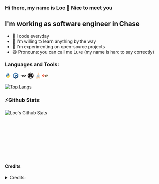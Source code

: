 ### Hi there, my name is Loc 👋 Nice to meet you

<!--
**shenlong2010/shenlong2010** is a ✨ _special_ ✨ repository because its `README.md` (this file) appears on your GitHub profile.
-->

## I'm working as software engineer in Chase

- 🔭 I code everyday
- 🌱 I'm willing to learn anything by the way
- 👯 I'm experimenting on open-source projects
- 😄 Pronouns: you can call me Luke (my name is hard to say correctly)

### Languages and Tools:

<code><img height="20" src="https://raw.githubusercontent.com/github/explore/80688e429a7d4ef2fca1e82350fe8e3517d3494d/topics/python/python.png"></code>
<code><img height="20" src="https://raw.githubusercontent.com/github/explore/80688e429a7d4ef2fca1e82350fe8e3517d3494d/topics/cpp/cpp.png"></code>
<code><img height="20" src="https://raw.githubusercontent.com/github/explore/80688e429a7d4ef2fca1e82350fe8e3517d3494d/topics/go/go.png"></code>
<code><img height="20" src="https://raw.githubusercontent.com/github/explore/80688e429a7d4ef2fca1e82350fe8e3517d3494d/topics/rust/rust.png"></code>
<code><img height="20" src="https://raw.githubusercontent.com/github/explore/80688e429a7d4ef2fca1e82350fe8e3517d3494d/topics/java/java.png"></code>
<code><img height="20" src="https://raw.githubusercontent.com/github/explore/80688e429a7d4ef2fca1e82350fe8e3517d3494d/topics/git/git.png"></code>

[![Top Langs](https://github-readme-stats.vercel.app/api/top-langs/?username=shenlong3010)](https://github.com/shenlong3010/github-readme-stats)


### :zap:Github Stats:
<img align="left" alt="Loc's Github Stats" src="https://github-readme-stats.vercel.app/api?username=shenlong3010" />
<br><br><br><br><br><br><br><br><br>

#### Credits
<details> 
  <summary> Credits: </summary>
    GitHub Readme Stats: https://github.com/anuraghazra/github-readme-stats 
</details>





